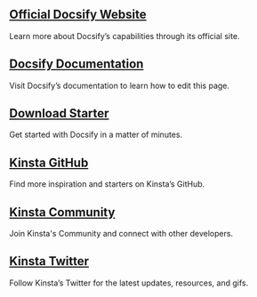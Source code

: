 ## [Official Docsify Website](https://docsify.js.org/)
Learn more about Docsify’s capabilities through its official site.


## [Docsify Documentation](https://docsify.js.org)
Visit Docsify’s documentation to learn how to edit this page.

## [Download Starter](https://github.com/kinsta/hello-world-docsify)
Get started with Docsify in a matter of minutes.

## [Kinsta GitHub](https://github.com/kinsta)
Find more inspiration and starters on Kinsta’s GitHub.

## [Kinsta Community](https://community.kinsta.com/)
Join Kinsta's Community and connect with other developers.

## [Kinsta Twitter](https://twitter.com/kinsta)
Follow Kinsta’s Twitter for the latest updates, resources, and gifs.
